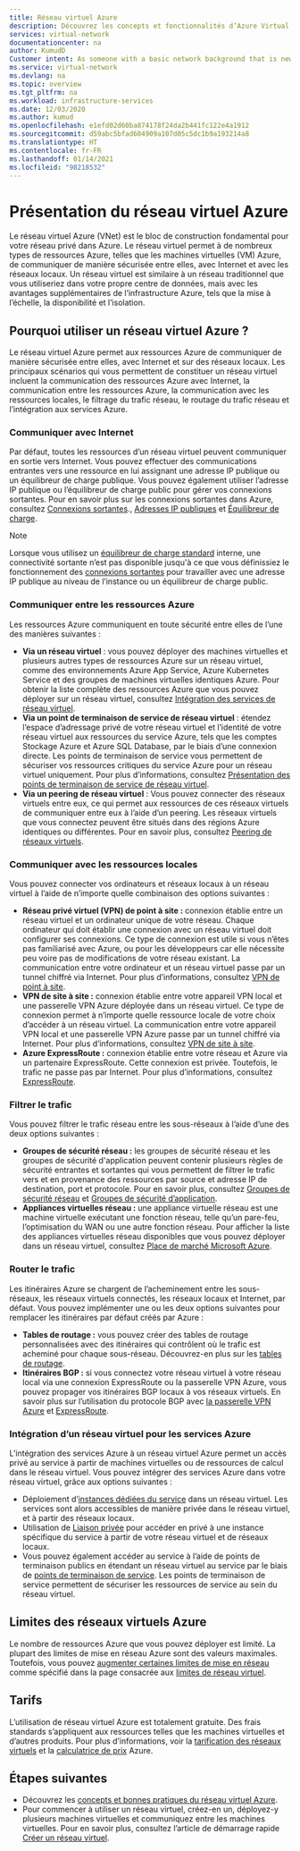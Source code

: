 ```yaml
---
title: Réseau virtuel Azure
description: Découvrez les concepts et fonctionnalités d’Azure Virtual Network, dont l’espace d’adressage, les sous-réseaux, les régions et les abonnements.
services: virtual-network
documentationcenter: na
author: KumudD
Customer intent: As someone with a basic network background that is new to Azure, I want to understand the capabilities of Azure Virtual Network, so that my Azure resources such as VMs, can securely communicate with each other, the internet, and my on-premises resources.
ms.service: virtual-network
ms.devlang: na
ms.topic: overview
ms.tgt_pltfrm: na
ms.workload: infrastructure-services
ms.date: 12/03/2020
ms.author: kumud
ms.openlocfilehash: e1efd02d60ba874178f24da2b441fc122e4a1912
ms.sourcegitcommit: d59abc5bfad604909a107d05c5dc1b9a193214a8
ms.translationtype: HT
ms.contentlocale: fr-FR
ms.lasthandoff: 01/14/2021
ms.locfileid: "98218532"
---
```

# <a name="what-is-azure-virtual-network"></a>Présentation du réseau virtuel Azure

Le réseau virtuel Azure (VNet) est le bloc de construction fondamental pour votre réseau privé dans Azure. Le réseau virtuel permet à de nombreux types de ressources Azure, telles que les machines virtuelles (VM) Azure, de communiquer de manière sécurisée entre elles, avec Internet et avec les réseaux locaux. Un réseau virtuel est similaire à un réseau traditionnel que vous utiliseriez dans votre propre centre de données, mais avec les avantages supplémentaires de l’infrastructure Azure, tels que la mise à l’échelle, la disponibilité et l’isolation.

## <a name="why-use-an-azure-virtual-network"></a>Pourquoi utiliser un réseau virtuel Azure ?
Le réseau virtuel Azure permet aux ressources Azure de communiquer de manière sécurisée entre elles, avec Internet et sur des réseaux locaux. Les principaux scénarios qui vous permettent de constituer un réseau virtuel incluent la communication des ressources Azure avec Internet, la communication entre les ressources Azure, la communication avec les ressources locales, le filtrage du trafic réseau, le routage du trafic réseau et l’intégration aux services Azure.

### <a name="communicate-with-the-internet"></a>Communiquer avec Internet

Par défaut, toutes les ressources d’un réseau virtuel peuvent communiquer en sortie vers Internet. Vous pouvez effectuer des communications entrantes vers une ressource en lui assignant une adresse IP publique ou un équilibreur de charge publique. Vous pouvez également utiliser l’adresse IP publique ou l’équilibreur de charge public pour gérer vos connexions sortantes.  Pour en savoir plus sur les connexions sortantes dans Azure, consultez [Connexions sortantes](../load-balancer/load-balancer-outbound-connections.md)., [Adresses IP publiques](virtual-network-public-ip-address.md) et [Équilibreur de charge](../load-balancer/load-balancer-overview.md).

>[!NOTE]
>Lorsque vous utilisez un [équilibreur de charge standard](../load-balancer/load-balancer-overview.md) interne, une connectivité sortante n’est pas disponible jusqu'à ce que vous définissiez le fonctionnement des [connexions sortantes](../load-balancer/load-balancer-outbound-connections.md) pour travailler avec une adresse IP publique au niveau de l’instance ou un équilibreur de charge public.

### <a name="communicate-between-azure-resources"></a>Communiquer entre les ressources Azure

Les ressources Azure communiquent en toute sécurité entre elles de l’une des manières suivantes :

- **Via un réseau virtuel** : vous pouvez déployer des machines virtuelles et plusieurs autres types de ressources Azure sur un réseau virtuel, comme des environnements Azure App Service, Azure Kubernetes Service et des groupes de machines virtuelles identiques Azure. Pour obtenir la liste complète des ressources Azure que vous pouvez déployer sur un réseau virtuel, consultez [Intégration des services de réseau virtuel](virtual-network-for-azure-services.md).
- **Via un point de terminaison de service de réseau virtuel** : étendez l’espace d’adressage privé de votre réseau virtuel et l’identité de votre réseau virtuel aux ressources du service Azure, tels que les comptes Stockage Azure et Azure SQL Database, par le biais d’une connexion directe. Les points de terminaison de service vous permettent de sécuriser vos ressources critiques du service Azure pour un réseau virtuel uniquement. Pour plus d’informations, consultez [Présentation des points de terminaison de service de réseau virtuel](virtual-network-service-endpoints-overview.md).
- **Via un peering de réseau virtuel** : Vous pouvez connecter des réseaux virtuels entre eux, ce qui permet aux ressources de ces réseaux virtuels de communiquer entre eux à l’aide d’un peering. Les réseaux virtuels que vous connectez peuvent être situés dans des régions Azure identiques ou différentes. Pour en savoir plus, consultez [Peering de réseaux virtuels](virtual-network-peering-overview.md).

### <a name="communicate-with-on-premises-resources"></a>Communiquer avec les ressources locales

Vous pouvez connecter vos ordinateurs et réseaux locaux à un réseau virtuel à l’aide de n’importe quelle combinaison des options suivantes :

- **Réseau privé virtuel (VPN) de point à site :** connexion établie entre un réseau virtuel et un ordinateur unique de votre réseau. Chaque ordinateur qui doit établir une connexion avec un réseau virtuel doit configurer ses connexions. Ce type de connexion est utile si vous n’êtes pas familiarisé avec Azure, ou pour les développeurs car elle nécessite peu voire pas de modifications de votre réseau existant. La communication entre votre ordinateur et un réseau virtuel passe par un tunnel chiffré via Internet. Pour plus d’informations, consultez [VPN de point à site](../vpn-gateway/point-to-site-about.md?toc=%2fazure%2fvirtual-network%2ftoc.json#).
- **VPN de site à site :** connexion établie entre votre appareil VPN local et une passerelle VPN Azure déployée dans un réseau virtuel. Ce type de connexion permet à n’importe quelle ressource locale de votre choix d’accéder à un réseau virtuel. La communication entre votre appareil VPN local et une passerelle VPN Azure passe par un tunnel chiffré via Internet. Pour plus d’informations, consultez [VPN de site à site](../vpn-gateway/design.md?toc=%2fazure%2fvirtual-network%2ftoc.json#s2smulti).
- **Azure ExpressRoute :** connexion établie entre votre réseau et Azure via un partenaire ExpressRoute. Cette connexion est privée. Toutefois, le trafic ne passe pas par Internet. Pour plus d’informations, consultez [ExpressRoute](../expressroute/expressroute-introduction.md?toc=%2fazure%2fvirtual-network%2ftoc.json).

### <a name="filter-network-traffic"></a>Filtrer le trafic

Vous pouvez filtrer le trafic réseau entre les sous-réseaux à l’aide d’une des deux options suivantes :

- **Groupes de sécurité réseau :** les groupes de sécurité réseau et les groupes de sécurité d'application peuvent contenir plusieurs règles de sécurité entrantes et sortantes qui vous permettent de filtrer le trafic vers et en provenance des ressources par source et adresse IP de destination, port et protocole. Pour en savoir plus, consultez [Groupes de sécurité réseau](./network-security-groups-overview.md#network-security-groups) et [Groupes de sécurité d’application](./network-security-groups-overview.md#application-security-groups).
- **Appliances virtuelles réseau :** une appliance virtuelle réseau est une machine virtuelle exécutant une fonction réseau, telle qu’un pare-feu, l’optimisation du WAN ou une autre fonction réseau. Pour afficher la liste des appliances virtuelles réseau disponibles que vous pouvez déployer dans un réseau virtuel, consultez [Place de marché Microsoft Azure](https://azuremarketplace.microsoft.com/marketplace/apps/category/networking?page=1&subcategories=appliances).

### <a name="route-network-traffic"></a>Router le trafic

Les itinéraires Azure se chargent de l’acheminement entre les sous-réseaux, les réseaux virtuels connectés, les réseaux locaux et Internet, par défaut. Vous pouvez implémenter une ou les deux options suivantes pour remplacer les itinéraires par défaut créés par Azure :

- **Tables de routage :** vous pouvez créer des tables de routage personnalisées avec des itinéraires qui contrôlent où le trafic est acheminé pour chaque sous-réseau. Découvrez-en plus sur les [tables de routage](virtual-networks-udr-overview.md#user-defined).
- **Itinéraires BGP :** si vous connectez votre réseau virtuel à votre réseau local via une connexion ExpressRoute ou la passerelle VPN Azure, vous pouvez propager vos itinéraires BGP locaux à vos réseaux virtuels. En savoir plus sur l’utilisation du protocole BGP avec [la passerelle VPN Azure](../vpn-gateway/vpn-gateway-bgp-overview.md?toc=%2fazure%2fvirtual-network%2ftoc.json) et [ExpressRoute](../expressroute/expressroute-routing.md?toc=%2fazure%2fvirtual-network%2ftoc.json#dynamic-route-exchange).

### <a name="virtual-network-integration-for-azure-services"></a>Intégration d’un réseau virtuel pour les services Azure

L’intégration des services Azure à un réseau virtuel Azure permet un accès privé au service à partir de machines virtuelles ou de ressources de calcul dans le réseau virtuel.
Vous pouvez intégrer des services Azure dans votre réseau virtuel, grâce aux options suivantes :
- Déploiement d’[instances dédiées du service](virtual-network-for-azure-services.md) dans un réseau virtuel. Les services sont alors accessibles de manière privée dans le réseau virtuel, et à partir des réseaux locaux.
- Utilisation de [Liaison privée](../private-link/private-link-overview.md) pour accéder en privé à une instance spécifique du service à partir de votre réseau virtuel et de réseaux locaux.
- Vous pouvez également accéder au service à l’aide de points de terminaison publics en étendant un réseau virtuel au service par le biais de [points de terminaison de service](virtual-network-service-endpoints-overview.md). Les points de terminaison de service permettent de sécuriser les ressources de service au sein du réseau virtuel.
 

## <a name="azure-vnet-limits"></a>Limites des réseaux virtuels Azure

Le nombre de ressources Azure que vous pouvez déployer est limité. La plupart des limites de mise en réseau Azure sont des valeurs maximales. Toutefois, vous pouvez [augmenter certaines limites de mise en réseau](../azure-portal/supportability/networking-quota-requests.md) comme spécifié dans la page consacrée aux [limites de réseau virtuel](../azure-resource-manager/management/azure-subscription-service-limits.md#networking-limits). 

## <a name="pricing"></a>Tarifs

L’utilisation de réseau virtuel Azure est totalement gratuite. Des frais standards s’appliquent aux ressources telles que les machines virtuelles et d’autres produits. Pour plus d’informations, voir la [tarification des réseaux virtuels](https://azure.microsoft.com/pricing/details/virtual-network/) et la [calculatrice de prix](https://azure.microsoft.com/pricing/calculator/) Azure.

## <a name="next-steps"></a>Étapes suivantes
 - Découvrez les [concepts et bonnes pratiques du réseau virtuel Azure](concepts-and-best-practices.md).
 - Pour commencer à utiliser un réseau virtuel, créez-en un, déployez-y plusieurs machines virtuelles et communiquez entre les machines virtuelles. Pour en savoir plus, consultez l’article de démarrage rapide [Créer un réseau virtuel](quick-create-portal.md).